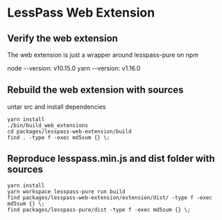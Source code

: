 # LessPass Web Extension

## Verify the web extension

The web extension is just a wrapper around lesspass-pure on npm

node --version: v10.15.0
yarn --version: v1.16.0

## Rebuild the web extension with sources

untar src and install dependencies

    yarn install
    ./bin/build_web_extensions
    cd packages/lesspass-web-extension/build
    find . -type f -exec md5sum {} \;

## Reproduce lesspass.min.js and dist folder with sources

    yarn install
    yarn workspace lesspass-pure run build
    find packages/lesspass-web-extension/extension/dist/ -type f -exec md5sum {} \;
    find packages/lesspass-pure/dist -type f -exec md5sum {} \;

